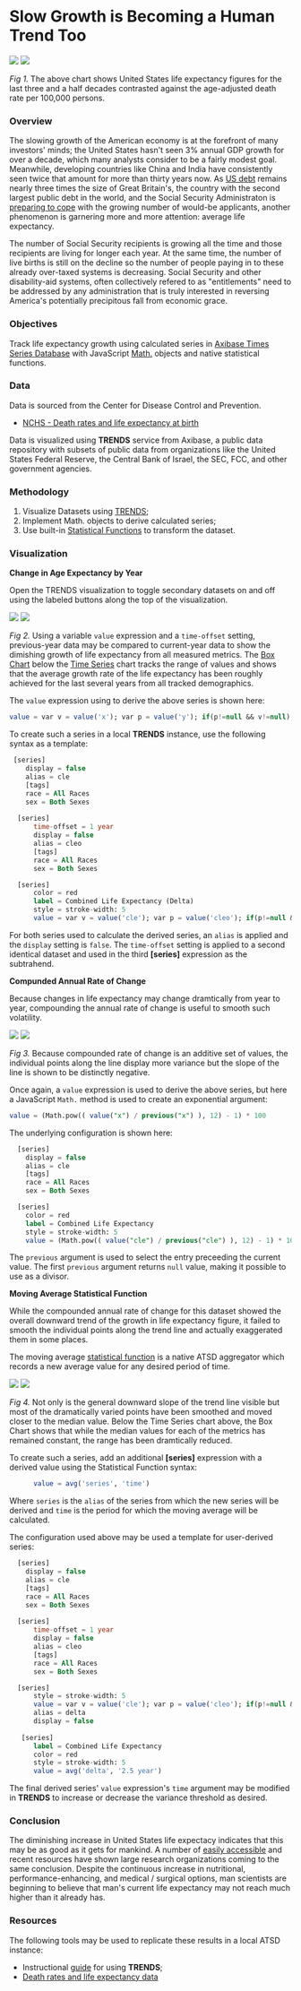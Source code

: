 # Slow Growth is Becoming a Human Trend Too

![](images/life-exp-title.png)
[![](images/button-new.png)](https://trends.axibase.com/f57c4e8e#fullscreen)

*Fig 1.* The above chart shows United States life expectancy figures for the last three and a half decades contrasted against the age-adjusted death rate per 100,000 persons.

### Overview

The slowing growth of the American economy is at the forefront of many investors' minds; the United States hasn't seen 3% annual GDP growth for over a decade, which many analysts consider to be a fairly modest goal. Meanwhile, developing countries like China and India have consistently seen twice that amount for more than thirty years now. As [US debt](/../master/Analysis/The_New_Bubble/README.md) remains nearly three times the size of Great Britain's, the country with the second largest public debt in the world, and the Social Security Administraton is [preparing to cope](/../master/aging-america/README.md) with the growing number of would-be applicants, another phenomenon is garnering more and more attention: average life expectancy.

The number of Social Security recipients is growing all the time and those recipients are living for longer each year. At the same time, the number of live births is still on the decline so the number of people paying in to these already over-taxed systems is decreasing. Social Security and other disability-aid systems, often collectively refered to as "entitlements" need to be addressed by any administration that is truly interested in reversing America's potentially precipitous fall from economic grace. 

### Objectives

Track life expectancy growth using calculated series in [Axibase Times Series Database](https://axibase.com/products/axibase-time-series-database/) with JavaScript [Math.]() objects and native statistical functions.

### Data

Data is sourced from the Center for Disease Control and Prevention.

* [NCHS - Death rates and life expectancy at birth](https://catalog.data.gov/dataset/age-adjusted-death-rates-and-life-expectancy-at-birth-all-races-both-sexes-united-sta-1900)

Data is visualized using **TRENDS** service from Axibase, a public data repository with subsets of public data from organizations like the United States Federal Reserve, the Central Bank of Israel, the SEC, FCC, and other government agencies.

### Methodology

1. Visualize Datasets using [TRENDS](https://trends.axibase.com/);
2. Implement Math. objects to derive calculated series;
3. Use built-in [Statistical Functions](https://github.com/axibase/atsd/blob/master/rule-engine/functions.md#statistical-functions) to transform the dataset.

### Visualization

**Change in Age Expectancy by Year**

Open the TRENDS visualization to toggle secondary datasets on and off using the labeled buttons along the top of the visualization. 

![](images/life-exp-delta.png)
[![](images/button-new.png)](https://trends.axibase.com/e029d65a#fullscreen)

*Fig 2.* Using a variable `value` expression and a `time-offset` setting, previous-year data may be compared to current-year data to show the dimishing growth of life expectancy from all measured metrics. The [Box Chart](https://axibase.com/products/axibase-time-series-database/visualization/widgets/box-chart-widget/) below the [Time Series](https://axibase.com/products/axibase-time-series-database/visualization/widgets/time-chart/) chart tracks the range of values and shows that the average growth rate of the life expectancy has been roughly achieved for the last several years from all tracked demographics.

The `value` expression using to derive the above series is shown here:

```sql
value = var v = value('x'); var p = value('y'); if(p!=null && v!=null) return v - p
```

To create such a series in a local **TRENDS** instance, use the following syntax as a template:

```sql
 [series]
    display = false
    alias = cle
    [tags]
    race = All Races
    sex = Both Sexes
   
  [series]
      time-offset = 1 year
      display = false
      alias = cleo
      [tags]
      race = All Races
      sex = Both Sexes

  [series]
      color = red
      label = Combined Life Expectancy (Delta)
      style = stroke-width: 5
      value = var v = value('cle'); var p = value('cleo'); if(p!=null && v!=null) return v - p
```

For both series used to calculate the derived series, an `alias` is applied and the `display` setting is `false`. The `time-offset` setting is applied to a second identical dataset and used in the third **[series]** expression as the subtrahend.

**Compunded Annual Rate of Change**

Because changes in life expectancy may change dramtically from year to year, compounding the annual rate of change is useful to smooth such volatility.

![](images/comp-life-exp.png)
[![](images/button-new.png)](https://trends.axibase.com/af7905a1#fullscreen)

*Fig 3.* Because compounded rate of change is an additive set of values, the individual points along the line display more variance but the slope of the line is shown to be distinctly negative.

Once again, a `value` expression is used to derive the above series, but here a JavaScript `Math.` method is used to create an exponential argument: 

```sql
value = (Math.pow(( value("x") / previous("x") ), 12) - 1) * 100
```

The underlying configuration is shown here:

```sql
  [series]
    display = false
    alias = cle
    [tags]
    race = All Races
    sex = Both Sexes

  [series]
    color = red
    label = Combined Life Expectancy
    style = stroke-width: 5
    value = (Math.pow(( value("cle") / previous("cle") ), 12) - 1) * 100``sql
```

The `previous` argument is used to select the entry preceeding the current value. The first `previous` argument returns `null` value, making it possible to use as a divisor.

**Moving Average Statistical Function**

While the compounded annual rate of change for this dataset showed the overall downward trend of the growth in life expectancy figure, it failed to smooth the individual points along the trend line and actually exaggerated them in some places.

The moving average [statistical function](https://axibase.com/products/axibase-time-series-database/visualization/widgets/configuring-the-widgets/aggregators/) is a native ATSD aggregator which records a new average value for any desired period of time.

![](images/avg-life-exp.png)
[![](images/button-new.png)](https://trends.axibase.com/7082a274#fullscreen)

*Fig 4.* Not only is the general downward slope of the trend line visible but most of the dramatically varied points have been smoothed and moved closer to the median value. Below the Time Series chart above, the Box Chart shows that while the median values for each of the metrics has remained constant, the range has been dramtically reduced.

To create such a series, add an additional **[series]** expression with a derived value using the Statistical Function syntax:

```sql
      value = avg('series', 'time')
```

Where `series` is the `alias` of the series from which the new series will be derived and `time` is the period for which the moving average will be calculated.

The configuration used above may be used a template for user-derived series:

```sql
  [series]
    display = false
    alias = cle
    [tags]
    race = All Races
    sex = Both Sexes
   
  [series]
      time-offset = 1 year
      display = false
      alias = cleo
      [tags]
      race = All Races
      sex = Both Sexes

  [series]
      style = stroke-width: 5
      value = var v = value('cle'); var p = value('cleo'); if(p!=null && v!=null) return v - p
      alias = delta
      display = false
      
   [series]
      label = Combined Life Expectancy
      color = red
      style = stroke-width: 5
      value = avg('delta', '2.5 year')
```

The final derived series' `value` expression's `time` argument may be modified in **TRENDS** to increase or decrease the variance threshold as desired.

### Conclusion

The diminishing increase in United States life expectacy indicates that this may be as good as it gets for mankind. A number of [easily accessible](http://lmgtfy.com/?q=peak+life+expectancy) and recent resources have shown large research organizations coming to the same conclusion. Despite the continuous increase in nutritional, performance-enhancing, and medical / surgical options, man scientists are beginning to believe that man's current life expectancy may not reach much higher than it already has.

### Resources

The following tools may be used to replicate these results in a local ATSD instance:

* Instructional [guide](/../master/how-to/shared/trends.md) for using **TRENDS**;
* [Death rates and life expectancy data](#data)
